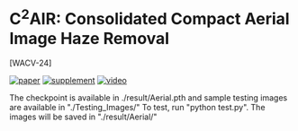 # C<sup>2</sup>AIR: Consolidated Compact Aerial Image Haze Removal 
[WACV-24]

[![paper](https://img.shields.io/badge/Conference-Paper-<COLOR>.svg)](https://openaccess.thecvf.com/content/WACV2024/papers/Kulkarni_C2AIR_Consolidated_Compact_Aerial_Image_Haze_Removal_WACV_2024_paper.pdf)
[![supplement](https://img.shields.io/badge/Supplementary-Material-red)](https://openaccess.thecvf.com/content/WACV2024/supplemental/Kulkarni_C2AIR_Consolidated_Compact_WACV_2024_supplemental.pdf)
[![video](https://img.shields.io/badge/Video-Presentation-F9D371)](https://www.youtube.com/watch?v=JjZQfpf1XuM)

The checkpoint is available in ./result/Aerial.pth and sample testing images are available in "./Testing_Images/"
To test, run "python test.py".
The images will be saved in "./result/Aerial/"
